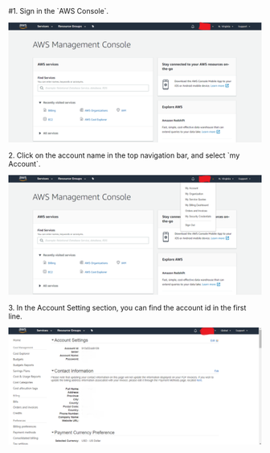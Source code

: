 <NavColumns>
<NavColumn>
 #1. Sign in the `AWS Console`.
  
![sign-in-aws](/peering/img/sign-in-aws.png)
</NavColumn>

<NavColumn>
<ColumnTitle>2. Click on the account name in the top navigation bar, and select `my Account`.</ColumnTitle>
  
  
![my-account-menu](/peering/img/my-account-menu.png)
</NavColumn>


<NavColumn>
<ColumnTitle>3. In the Account Setting section, you can find the account id in the first line.</ColumnTitle>
    
![account-id](/peering/img/account-id.png)
</NavColumn>
<NavColumns>
